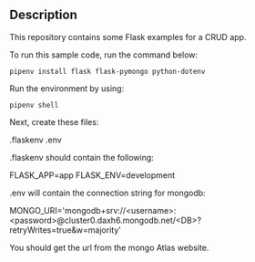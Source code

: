 ## Description

This repository contains some Flask examples for a CRUD app.

To run this sample code, run the command below:

```pipenv install flask flask-pymongo python-dotenv```

Run the environment by using:

```pipenv shell```

Next, create these files:

.flaskenv
.env

.flaskenv should contain the following:

FLASK_APP=app
FLASK_ENV=development

.env will contain the connection string for mongodb:

MONGO_URI='mongodb+srv://\<username\>:\<password\>@cluster0.daxh6.mongodb.net/\<DB\>?retryWrites=true&w=majority'

You should get the url from the mongo Atlas website.



